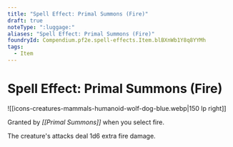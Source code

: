 ```yaml
---
title: "Spell Effect: Primal Summons (Fire)"
draft: true
noteType: ":luggage:"
aliases: "Spell Effect: Primal Summons (Fire)"
foundryId: Compendium.pf2e.spell-effects.Item.blBXnWb1Y8q8YYMh
tags:
  - Item
---
```


# Spell Effect: Primal Summons (Fire)
![[icons-creatures-mammals-humanoid-wolf-dog-blue.webp|150 lp right]]

Granted by _[[Primal Summons]]_ when you select fire.

The creature's attacks deal 1d6 extra fire damage.
